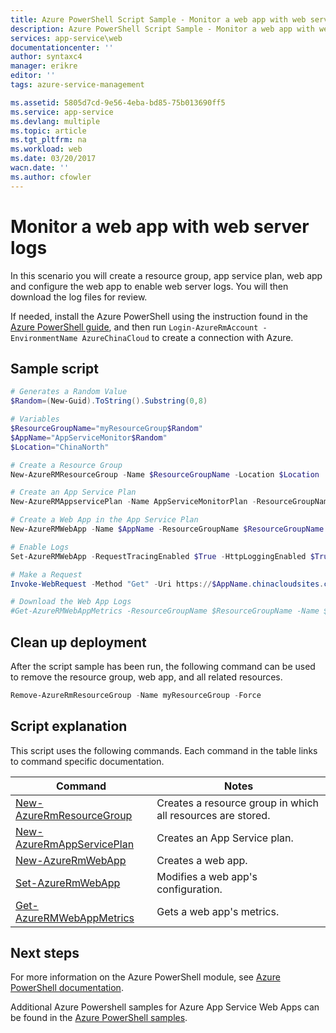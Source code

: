 ```yaml
---
title: Azure PowerShell Script Sample - Monitor a web app with web server logs | Azure
description: Azure PowerShell Script Sample - Monitor a web app with web server logs
services: app-service\web
documentationcenter: ''
author: syntaxc4
manager: erikre
editor: ''
tags: azure-service-management

ms.assetid: 5805d7cd-9e56-4eba-bd85-75b013690ff5
ms.service: app-service
ms.devlang: multiple
ms.topic: article
ms.tgt_pltfrm: na
ms.workload: web
ms.date: 03/20/2017
wacn.date: ''
ms.author: cfowler
---
```


# Monitor a web app with web server logs

In this scenario you will create a resource group, app service plan, web app and configure the web app to enable web server logs. You will then download the log files for review.

If needed, install the Azure PowerShell using the instruction found in the [Azure PowerShell guide](https://docs.microsoft.com/powershell/azureps-cmdlets-docs/), and then run `Login-AzureRmAccount -EnvironmentName AzureChinaCloud` to create a connection with Azure.

## Sample script

```powershell
# Generates a Random Value
$Random=(New-Guid).ToString().Substring(0,8)

# Variables
$ResourceGroupName="myResourceGroup$Random"
$AppName="AppServiceMonitor$Random"
$Location="ChinaNorth"

# Create a Resource Group
New-AzureRMResourceGroup -Name $ResourceGroupName -Location $Location

# Create an App Service Plan
New-AzureRMAppservicePlan -Name AppServiceMonitorPlan -ResourceGroupName $ResourceGroupName -Location $Location -Tier Basic

# Create a Web App in the App Service Plan
New-AzureRMWebApp -Name $AppName -ResourceGroupName $ResourceGroupName -Location $Location -AppServicePlan AppServiceMonitorPlan

# Enable Logs
Set-AzureRMWebApp -RequestTracingEnabled $True -HttpLoggingEnabled $True -DetailedErrorLoggingEnabled $True -ResourceGroupName $ResourceGroupName -Name $AppName

# Make a Request
Invoke-WebRequest -Method "Get" -Uri https://$AppName.chinacloudsites.cn/404 -ErrorAction SilentlyContinue

# Download the Web App Logs
#Get-AzureRMWebAppMetrics -ResourceGroupName $ResourceGroupName -Name $AppName -Metrics
```

## Clean up deployment 

After the script sample has been run, the following command can be used to remove the resource group, web app, and all related resources.

```powershell
Remove-AzureRmResourceGroup -Name myResourceGroup -Force
```

## Script explanation

This script uses the following commands. Each command in the table links to command specific documentation.

| Command | Notes |
|---|---|
| [New-AzureRmResourceGroup](https://docs.microsoft.com/powershell/resourcemanager/AzureRM.Resources/v3.5.0/new-azurermresourcegroup) | Creates a resource group in which all resources are stored. |
| [New-AzureRmAppServicePlan](https://docs.microsoft.com/powershell/resourcemanager/azurerm.websites/v2.5.0/new-azurermappserviceplan) | Creates an App Service plan. |
| [New-AzureRmWebApp](https://docs.microsoft.com/powershell/resourcemanager/azurerm.websites/v2.5.0/new-azurermwebapp) | Creates a web app. |
| [Set-AzureRmWebApp](https://docs.microsoft.com/powershell/resourcemanager/azurerm.websites/v2.5.0/set-azurermwebapp) | Modifies a web app's configuration. |
| [Get-AzureRMWebAppMetrics](https://docs.microsoft.com/powershell/resourcemanager/azurerm.websites/v2.5.0/get-azurermwebappmetrics) | Gets a web app's metrics. |

## Next steps

For more information on the Azure PowerShell module, see [Azure PowerShell documentation](https://docs.microsoft.com/powershell/azureps-cmdlets-docs/).

Additional Azure Powershell samples for Azure App Service Web Apps can be found in the [Azure PowerShell samples](../app-service-powershell-samples.md).